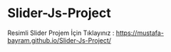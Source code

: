 # Slider-Js-Project

Resimli Slider Projem İçin Tıklayınız : https://mustafa-bayram.github.io/Slider-Js-Project/
